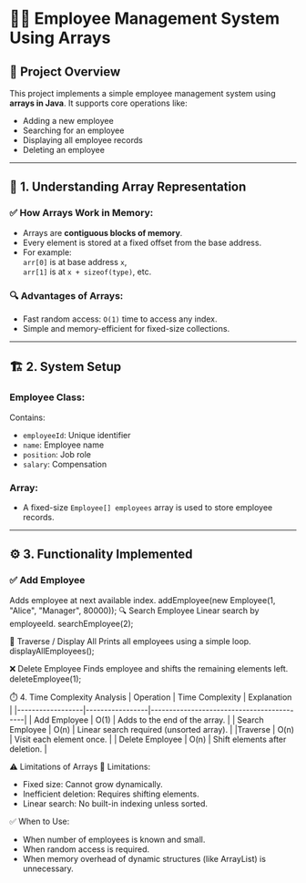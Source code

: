 # 👨‍💼 Employee Management System Using Arrays

## 📌 Project Overview
This project implements a simple employee management system using **arrays in Java**. It supports core operations like:
- Adding a new employee
- Searching for an employee
- Displaying all employee records
- Deleting an employee

---

## 🔢 1. Understanding Array Representation

### ✅ How Arrays Work in Memory:
- Arrays are **contiguous blocks of memory**.
- Every element is stored at a fixed offset from the base address.
- For example:  
  `arr[0]` is at base address `x`,  
  `arr[1]` is at `x + sizeof(type)`, etc.

### 🔍 Advantages of Arrays:
- Fast random access: `O(1)` time to access any index.
- Simple and memory-efficient for fixed-size collections.

---

## 🏗️ 2. System Setup

### Employee Class:
Contains:
- `employeeId`: Unique identifier
- `name`: Employee name
- `position`: Job role
- `salary`: Compensation

### Array:
- A fixed-size `Employee[] employees` array is used to store employee records.

---

## ⚙️ 3. Functionality Implemented

### ✅ Add Employee
Adds employee at next available index.
addEmployee(new Employee(1, "Alice", "Manager", 80000));
🔍 Search Employee
Linear search by employeeId.
searchEmployee(2);

🔁 Traverse / Display All
Prints all employees using a simple loop.
displayAllEmployees();

❌ Delete Employee
Finds employee and shifts the remaining elements left.
deleteEmployee(1);


⏱️ 4. Time Complexity Analysis
|    Operation	   | Time Complexity |	           Explanation                   |
|------------------|-----------------|-------------------------------------------|
|  Add Employee    |	    O(1)	     |  Adds to the end of the array.            |
| Search Employee	 |      O(n)	     |  Linear search required (unsorted array). |
|Traverse	         |      O(n)	     |  Visit each element once.                 |
| Delete Employee	 |      O(n)	     |  Shift elements after deletion.           |

⚠️ Limitations of Arrays
🚫 Limitations:
- Fixed size: Cannot grow dynamically.
- Inefficient deletion: Requires shifting elements.
- Linear search: No built-in indexing unless sorted.

✅ When to Use:
- When number of employees is known and small.
- When random access is required.
- When memory overhead of dynamic structures (like ArrayList) is unnecessary.
